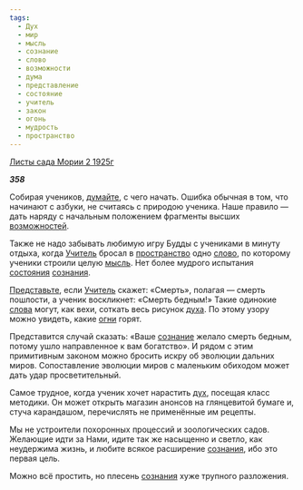 ```yaml
---
tags:
  - Дух
  - мир
  - мысль
  - сознание
  - слово
  - возможности
  - дума
  - представление
  - состояние
  - учитель
  - закон
  - огонь
  - мудрость
  - пространство
---
```

[Листы сада Мории 2 1925г](https://127.0.0.1:4002/agni/1925)

___358___

Собирая учеников, [думайте](../../../tags/#дума), с чего начать. Ошибка обычная в том, что начинают с азбуки, не считаясь с природою ученика. Наше правило — дать наряду с начальным положением фрагменты высших [возможностей](../../../tags/#возможности).   

Также не надо забывать любимую игру Будды с учениками в минуту отдыха, когда [Учитель](../../../tags/#учитель) бросал в [пространство](../../../tags/#пространство) одно [слово](../../../tags/#слово), по которому ученики строили целую [мысль](../../../tags/#мысль). Нет более мудрого испытания [состояния](../../../tags/#состояние) [сознания](../../../tags/#[сознание](../../../tags/#сознание)).   

[Представьте](../../../tags/#представление), если [Учитель](../../../tags/#учитель) скажет: «Смерть», полагая — смерть пошлости, а ученик воскликнет: «Смерть бедным!» Такие одинокие [слова](../../../tags/#слово) могут, как вехи, соткать весь рисунок [духа](../../../tags/#Дух). По этому узору можно увидеть, какие [огни](../../../tags/#огонь) горят.   

Представится случай сказать: «Ваше [сознание](../../../tags/#сознание) желало смерть бедным, потому ушло направленное к вам богатство». И рядом с этим примитивным законом можно бросить искру об эволюции дальних миров. Сопоставление эволюции миров с маленьким обиходом может дать удар просветительный.   

Самое трудное, когда ученик хочет нарастить [дух](../../../tags/#Дух), посещая класс методики. Он может открыть магазин анонсов на глянцевитой бумаге и, стуча карандашом, перечислять не применённые им рецепты.   

Мы не устроители похоронных процессий и зоологических садов. Желающие идти за Нами, идите так же насыщенно и светло, как неудержима жизнь, и любите всякое расширение [сознания](../../../tags/#[сознание](../../../tags/#сознание)), ибо это первая цель.   

Можно всё простить, но плесень [сознания](../../../tags/#[сознание](../../../tags/#сознание)) хуже трупного разложения.   

